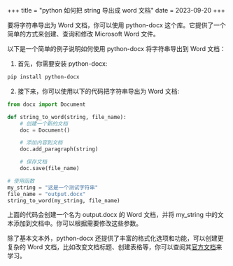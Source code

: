 +++
title = "python 如何把 string 导出成 word 文档"
date = 2023-09-20
+++

要将字符串导出为 Word 文档，你可以使用 python-docx 这个库。它提供了一个简单的方式来创建、查询和修改 Microsoft Word 文件。

以下是一个简单的例子说明如何使用 python-docx 将字符串导出到 Word 文档：

1. 首先，你需要安装 python-docx:

```bash
pip install python-docx
```

2. 接下来，你可以使用以下的代码把字符串导出为 Word 文档:

```python
from docx import Document

def string_to_word(string, file_name):
    # 创建一个新的文档
    doc = Document()

    # 添加内容到文档
    doc.add_paragraph(string)

    # 保存文档
    doc.save(file_name)

# 使用函数
my_string = "这是一个测试字符串"
file_name = "output.docx"
string_to_word(my_string, file_name)
```

上面的代码会创建一个名为 output.docx 的 Word 文档，并将 my_string 中的文本添加到文档中。你可以根据需要修改这些参数。

除了基本文本外，python-docx 还提供了丰富的格式化选项和功能，可以创建更复杂的 Word 文档，比如改变文档标题、创建表格等，你可以查阅其[官方文档](https://python-docx.readthedocs.io/en/latest/#what-it-can-do)来学习。

